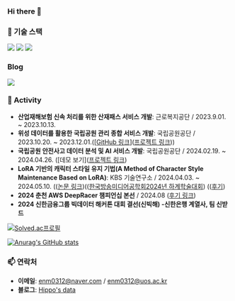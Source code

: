 ### Hi there 👋

<!--
**Hipposdata/Hipposdata** is a ✨ _special_ ✨ repository because its `README.md` (this file) appears on your GitHub profile.
Here are some ideas to get you started:
<a href="버튼을 눌렀을 때 이동할 링크" target="_blank"><img src="https://img.shields.io/badge/Android-3DDC84?style=flat-square&logo=Android&logoColor=white"/></a>

<a href="https://hipposdata.tistory.com/" 
target="_blank"><img src="https://img.shields.io/badge/Android-3DDC84?style=flat-square&logo=Android&logoColor=white"/></a>
### 💡 소개
저는 [이름]이며, [직업/전공/관심사]에 종사하고 있습니다. 기술에 대한 열정과 지속적인 학습을 통해 [목표/꿈]을 이루고자 합니다. [취미/관심사]에 관심이 많으며, 이를 통해 새로운 아이디어와 영감을 얻곤 합니다.



### 🔧 기술 스택
<!-- 기술 배지 -->

### 🔧 기술 스택
<img src="https://img.shields.io/badge/Python-3776AB?style=flat-square&logo=python&logoColor=white"/> <img src="https://img.shields.io/badge/R-276DC3?style=for-the-badge&logo=R&logoColor=white">
<img src="https://img.shields.io/badge/-JavaScript-F7DF1E?style=flat&logo=mysql&logoColor=white"/>

### Blog
<p align="left">
  <a href="https://hipposdata.tistory.com/">
    <img src="https://img.shields.io/badge/tech%20blog-FFA500?style=flat-square&logoColor=white&link=https://hipposdata.tistory.com/"/>
  </a>
</p>
  
<!-- 여러분의 기술 스택에 맞게 추가하세요 -->

### 🚀 Activity
- **산업재해보험 신속 처리를 위한 산재패스 서비스 개발**: 근로복지공단 / 2023.9.01. ~ 2023.10.13.
- **위성 데이터를 활용한 국립공원 관리 종합 서비스 개발**: 국립공원공단 / 2023.10.20. ~ 2023.12.01.([[GitHub 링크](https://github.com/Hipposdata/Korean-National-Park-AI-project)]([프로젝트 링크](https://eye-of-bandal.streamlit.app/)))
- **국립공원 안전사고 데이터 분석 및 AI 서비스 개발**: 국립공원공단 / 2024.02.19. ~  2024.04.26. ([데모 보기]([프로젝트 링크](https://nationalparkbigleader.streamlit.app/))
- **LoRA 기반의 캐릭터 스타일 유지 기법(A Method of Character Style Maintenance Based on LoRA)**: KBS 기술연구소 / 2024.04.03. ~ 2024.05.10.  (([논문 링크](https://www.dbpia.co.kr/journal/articleDetail?nodeId=NODE11849090))(([한국방송미디어공학회2024년 하계학술대회](https://www.dbpia.co.kr/journal/voisDetail?voisId=VOIS00753701#a)) (([후기](https://hipposdata.tistory.com/85))
- **2024 춘천 AWS DeepRacer 챔피언십 본선** / 2024.08 ([후기 링크](https://hipposdata.tistory.com/99))
- **2024 신한금융그룹 빅데이터 해커톤 대회 결선(신빅해) -신한은행 계열사, 팀 신받드**



  
[![Solved.ac프로필](http://mazassumnida.wtf/api/v2/generate_badge?boj=enm0312)](https://solved.ac/enm0312)

[![Anurag's GitHub stats](https://github-readme-stats.vercel.app/api?username=Hipposdata)](https://github.com/Hipposdata/github-readme-stats)


### 📫 연락처
- **이메일**: enm0312@naver.com / enm0312@uos.ac.kr
- **블로그**: [Hippo's data](https://hipposdata.tistory.com/)
